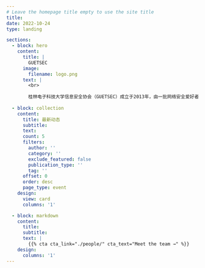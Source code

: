 ```yaml
---
# Leave the homepage title empty to use the site title
title:
date: 2022-10-24
type: landing

sections:
  - block: hero
    content:
      title: |
        GUETSEC
      image:
        filename: logo.png
      text: |
        <br>
        
        桂林电子科技大学信息安全协会（GUETSEC）成立于2013年，由一批网络安全爱好者组成。这里有着自由的制度和开放、狂热的安全研究氛围。从这里走出的同学遍布阿里、腾讯、华为、360、奇安信等公司。社团的研究方向包括但不限于渗透测试，WEB安全，代码审计，二进制安全（逆向工程、系统安全），IOT安全，安全开发，密码学。
  
  - block: collection
    content:
      title: 最新动态
      subtitle:
      text:
      count: 5
      filters:
        author: ''
        category: ''
        exclude_featured: false
        publication_type: ''
        tag: ''
      offset: 0
      order: desc
      page_type: event
    design:
      view: card
      columns: '1'

  - block: markdown
    content:
      title:
      subtitle:
      text: |
        {{% cta cta_link="./people/" cta_text="Meet the team →" %}}
    design:
      columns: '1'
---
```

